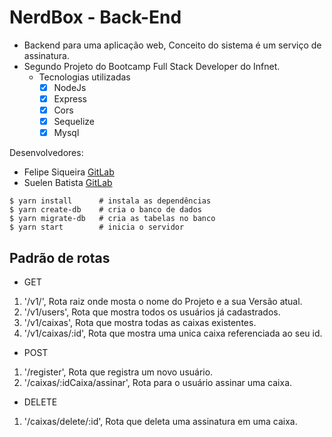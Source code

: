 # NerdBox - Back-End

- Backend para uma aplicação web, Conceito do sistema é um serviço de assinatura.
- Segundo Projeto do Bootcamp Full Stack Developer do Infnet.
    - Tecnologias utilizadas
        * [X] NodeJs
        * [X] Express
        * [X] Cors
        * [X] Sequelize
        * [X] Mysql

Desenvolvedores:
- Felipe Siqueira [GitLab](https://gitlab.com/fsiq)
- Suelen Batista [GitLab](https://gitlab.com/suelen.batista)

```console
$ yarn install      # instala as dependências
$ yarn create-db    # cria o banco de dados
$ yarn migrate-db   # cria as tabelas no banco
$ yarn start        # inicia o servidor
```
## Padrão de rotas

- GET
1. '/v1/', Rota raiz onde mosta o nome do Projeto e a sua Versão atual.
2. '/v1/users', Rota que mostra todos os usuários já cadastrados. 
3. '/v1/caixas', Rota que mostra todas as caixas existentes.
4. '/v1/caixas/:id', Rota que mostra uma unica caixa referenciada ao seu id.

- POST
1. '/register', Rota que registra um novo usuário.
2. '/caixas/:idCaixa/assinar', Rota para o usuário assinar uma caixa.

- DELETE
1. '/caixas/delete/:id', Rota que deleta uma assinatura em uma caixa.
